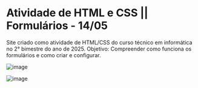 # Atividade de HTML e CSS || Formulários - 14/05
 Site criado como atividade de HTML/CSS do curso técnico em informática no 2° bimestre do ano de 2025.
 Objetivo: Compreender como funciona os formulários e como criar e configurar.

 ![image](https://github.com/user-attachments/assets/9027d604-6144-496b-8590-bb1867fceb31)

![image](https://github.com/user-attachments/assets/bc536f42-c1f1-4cc3-abec-6d31cbf38f18)
